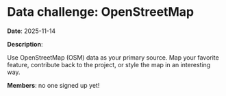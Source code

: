 # Data challenge: OpenStreetMap

**Date**: 2025-11-14

**Description**:

Use OpenStreetMap (OSM) data as your primary source. Map your favorite feature, contribute back to the project, or style the map in an interesting way.

**Members**: no one signed up yet!
